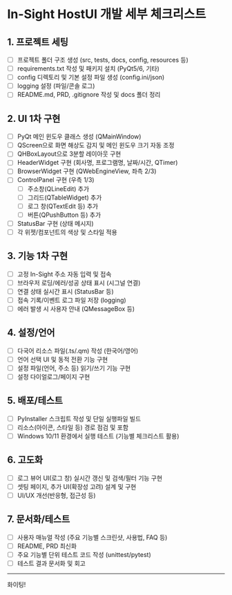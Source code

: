 # In-Sight HostUI 개발 세부 체크리스트

## 1. 프로젝트 세팅
- [ ] 프로젝트 폴더 구조 생성 (src, tests, docs, config, resources 등)
- [ ] requirements.txt 작성 및 패키지 설치 (PyQt5/6, 기타)
- [ ] config 디렉토리 및 기본 설정 파일 생성 (config.ini/json)
- [ ] logging 설정 (파일/콘솔 로그)
- [ ] README.md, PRD, .gitignore 작성 및 docs 폴더 정리

## 2. UI 1차 구현
- [ ] PyQt 메인 윈도우 클래스 생성 (QMainWindow)
- [ ] QScreen으로 화면 해상도 감지 및 메인 윈도우 크기 자동 조정
- [ ] QHBoxLayout으로 3분할 레이아웃 구현
- [ ] HeaderWidget 구현 (회사명, 프로그램명, 날짜/시간, QTimer)
- [ ] BrowserWidget 구현 (QWebEngineView, 좌측 2/3)
- [ ] ControlPanel 구현 (우측 1/3)
  - [ ] 주소창(QLineEdit) 추가
  - [ ] 그리드(QTableWidget) 추가
  - [ ] 로그 창(QTextEdit 등) 추가
  - [ ] 버튼(QPushButton 등) 추가
- [ ] StatusBar 구현 (상태 메시지)
- [ ] 각 위젯/컴포넌트의 색상 및 스타일 적용

## 3. 기능 1차 구현
- [ ] 고정 In-Sight 주소 자동 입력 및 접속
- [ ] 브라우저 로딩/에러/성공 상태 표시 (시그널 연결)
- [ ] 연결 상태 실시간 표시 (StatusBar 등)
- [ ] 접속 기록/이벤트 로그 파일 저장 (logging)
- [ ] 에러 발생 시 사용자 안내 (QMessageBox 등)

## 4. 설정/언어
- [ ] 다국어 리소스 파일(.ts/.qm) 작성 (한국어/영어)
- [ ] 언어 선택 UI 및 동적 전환 기능 구현
- [ ] 설정 파일(언어, 주소 등) 읽기/쓰기 기능 구현
- [ ] 설정 다이얼로그/페이지 구현

## 5. 배포/테스트
- [ ] PyInstaller 스크립트 작성 및 단일 실행파일 빌드
- [ ] 리소스(아이콘, 스타일 등) 경로 점검 및 포함
- [ ] Windows 10/11 환경에서 실행 테스트 (기능별 체크리스트 활용)

## 6. 고도화
- [ ] 로그 뷰어 UI(로그 창) 실시간 갱신 및 검색/필터 기능 구현
- [ ] 셋팅 페이지, 추가 UI(확장성 고려) 설계 및 구현
- [ ] UI/UX 개선(반응형, 접근성 등)

## 7. 문서화/테스트
- [ ] 사용자 매뉴얼 작성 (주요 기능별 스크린샷, 사용법, FAQ 등)
- [ ] README, PRD 최신화
- [ ] 주요 기능별 단위 테스트 코드 작성 (unittest/pytest)
- [ ] 테스트 결과 문서화 및 회고

---

화이팅! 